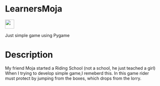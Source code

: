 # LearnersMoja
<a href="https://www.pygame.org/"><image src="https://github.com/nilupulmanodya/LearnersMoja/blob/main/pygame.png" width="30" height="30"></a><br>

Just simple game using Pygame
# Description
My friend Moja started a Riding School (not a school, he just teached a girl) When I trying to develop simple game,I remeberd this. In this game rider must protect by jumping from the boxes, which drops from the lorry.
